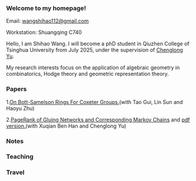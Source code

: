 ### Welcome to my homepage!

Email: wangshihao112@gmail.com

Workstation: Shuangqing C740

Hello, I am Shihao Wang. I will become a phD student in Qiuzhen College of Tsinghua University from July 2025, under the supervision of [Chenglong Yu](https://chenglongyu.github.io/). 

My research interests focus on the application of algebraic geometry in combinatorics, Hodge theory and geometric representation theory.

### Papers

1.[On Bott-Samelson Rings For Coxeter Groups.](http://arxiv.org/abs/2408.10155)(with Tao Gui, Lin Sun and Haoyu Zhu)

2.[PageRank of Gluing Networks and Corresponding Markov Chains](https://www.mdpi.com/2227-7390/13/13/2080) and [pdf version.](https://www.mdpi.com/2227-7390/13/13/2080/pdf)(with Xuqian Ben Han and Chenglong Yu)

### Notes

### Teaching

### Travel
   
